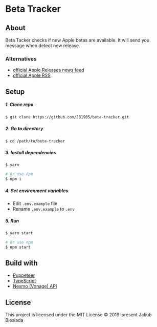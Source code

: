 # Beta Tracker

## About

Beta Tacker checks if new Apple betas are available. It will send you message when detect new release.

### Alternatives

- [official Apple Releases news feed](https://developer.apple.com/news/releases/)
- [official Apple RSS](feed://developer.apple.com/news/releases/rss/releases.rss/)

## Setup

##### 1. Clone repo

```sh
$ git clone https://github.com/JB1905/beta-tracker.git
```

##### 2. Go to directory

```sh
$ cd /path/to/beta-tracker
```

##### 3. Install dependencies

```sh
$ yarn

# Or use npm
$ npm i
```

##### 4. Set environment variables

- Edit `.env.example` file
- Rename `.env.example` to `.env`

##### 5. Run

```sh
$ yarn start

# Or use npm
$ npm start
```

## Build with

- [Puppeteer](https://pptr.dev/)
- [TypeScript](https://www.typescriptlang.org/)
- [Nexmo (Vonage) API](https://developer.nexmo.com/)

## License

This project is licensed under the MIT License © 2019-present Jakub Biesiada
